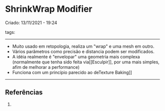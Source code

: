 # ShrinkWrap Modifier
Criado: 13/11/2021 - 19:24

tags: 

---

- Muito usado em retopologia, realiza um "wrap" e uma mesh em outro.
- Vários parâmetros como precisão e distancia podem ser modificados.
- A idéia realmente é "envelopar" uma geometria mais complexa (normalmente que tenha sido feita via[[Esculpir]], por uma mais simples, afim de melhorar a performance)
- Funciona com um princípio parecido ao deTexture Baking]]

---
## Referências
1. 